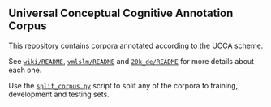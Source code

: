 Universal Conceptual Cognitive Annotation Corpus
------------------------------------------------

This repository contains corpora annotated according to the [UCCA scheme](http://www.cs.huji.ac.il/~oabend/ucca.html).

See [`wiki/README`](wiki/README.md), [`vmlslm/README`](vmlslm/README.md) and [`20k_de/README`](20k_de/README.md) for more details about each one.

Use the [`split_corpus.py`](https://github.com/huji-nlp/ucca/blob/master/scripts/split_corpus.py) script to split any of the corpora to training, development and testing sets.
